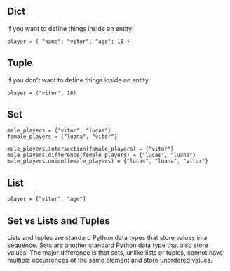 ## Dict
if you want to define things inside an entity:

```
player = { "name": "vitor", "age": 18 }
```

## Tuple
if you don't want to define things inside an entity
```
player = ("vitor", 18)
```

## Set
```
male_players = {"vitor", "lucas"}
female_players = {"luana", "vitor"}

male_players.intersection(female_players) = {"vitor"}
male_players.difference(female_players) = {"lucas", "luana"}
male_players.union(female_players) = {"lucas", "luana", "vitor"}
```

## List
```
player = ["vitor", "age"]
```

## Set vs Lists and Tuples
Lists and tuples are standard Python data types that store values in a sequence. Sets are another standard Python data type that also store values. The major difference is that sets, unlike lists or tuples, cannot have multiple occurrences of the same element and store unordered values.


